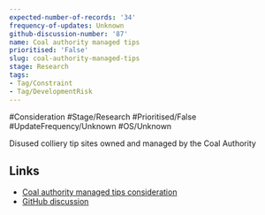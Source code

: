 ```yaml
---
expected-number-of-records: '34'
frequency-of-updates: Unknown
github-discussion-number: '87'
name: Coal authority managed tips
prioritised: 'False'
slug: coal-authority-managed-tips
stage: Research
tags:
- Tag/Constraint
- Tag/DevelopmentRisk
---
```


#Consideration #Stage/Research #Prioritised/False #UpdateFrequency/Unknown #OS/Unknown

Disused colliery tip sites owned and managed by the Coal Authority

## Links

* [Coal authority managed tips consideration](https://design.planning.data.gov.uk/planning-consideration/coal-authority-managed-tips)
* [GitHub discussion](https://github.com/digital-land/data-standards-backlog/discussions/87)